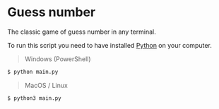 # Guess number

The classic game of guess number in any terminal.

To run this script you need to have installed [Python](https://www.python.org/) on your computer.

> Windows (PowerShell)
```bash
$ python main.py
```

> MacOS / Linux
```bash
$ python3 main.py
```
